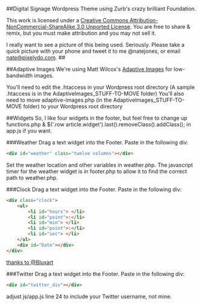 ##Digital Signage Wordpress Theme using Zurb's crazy brilliant Foundation.

This work is licensed under a [Creative Commons Attribution-NonCommercial-ShareAlike 3.0 Unported License](http://creativecommons.org/licenses/by-nc/3.0/).
You are free to share & remix, but you must make attribution and you may not sell it.


I really want to see a picture of this being used. Seriously. Please take a quick picture with your phone and tweet it to me @natejones, or email nate@pixelydo.com. ##

##Adaptive Images
We're using Matt Wilcox's [Adaptive Images](adaptive-images.com) for low-bandwidth images.

You'll need to edit the .htaccess in your Wordpress root directory (A sample .htaccess is in the AdaptiveImages_STUFF-TO-MOVE folder)
You'll also need to move adaptive-images.php (in the AdaptiveImages_STUFF-TO-MOVE folder) to your Wordpress root directory		


##Widgets
So, I like four widgets in the footer, but feel free to change up functions.php & $('.row article.widget').last().removeClass().addClass(); in app.js if you want.

###Weather
Drag a text widget into the Footer. Paste in the following div:
```html
<div id="weather" class="twelve columns"></div>
```
Set the weather location and other variables in weather.php.
The javascript timer for the weather widget is in footer.php to allow it to find the correct path to weather.php.

###Clock
Drag a text widget into the Footer. Paste in the following div:

```html
<div class="clock">
	<ul>
		<li id="hours"> </li>
		<li id="point">:</li>
		<li id="min"> </li>
		<li id="point">:</li>
		<li id="sec"> </li>
	</ul>
	<div id="Date"></div>
</div>
```
[thanks to @Bluxart](http://www.alessioatzeni.com/blog/css3-digital-clock-with-jquery)


###Twitter
Drag a text widget into the Footer. Paste in the following div:
```html
<div id="twitter_div"></div>
```
adjust js/app.js line 24 to include your Twitter username, not mine.
